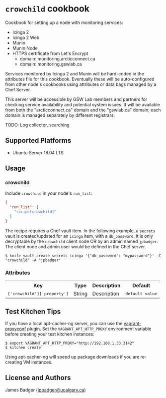 # `crowchild` cookbook

Cookbook for setting up a node with monitoring services:

* Icinga 2
* Icinga 2 Web
* Munin
* Munin Node
* HTTPS certificate from Let's Encrypt
    * domain: monitoring.arcticconnect.ca
    * domain: monitoring.gswlab.ca

Services monitored by Icinga 2 and Munin will be hard-coded in the attributes file for this cookbook. Eventually these will be auto-configured from other node's cookbooks using attributes or data bags managed by a Chef Server.

This server will be accessible by GSW Lab members and partners for checking service availability and potential system issues. It will be available from both the "arcticconnect.ca" domain and the "gswlab.ca" domain; each domain is managed separately by different registrars.

TODO: Log collector, searching

## Supported Platforms

* Ubuntu Server 18.04 LTS

## Usage

### crowchild

Include `crowchild` in your node's `run_list`:

```json
{
  "run_list": [
    "recipe[crowchild]"
  ]
}
```

The recipe requires a Chef vault item. In the following example, a `secrets` vault is created/updated for an `icinga` item, with a `db_password`. It is only decryptable by the `crowchild` client node OR by an admin named `jpbadger`. The client node and admin user would be defined in the Chef server.


```terminal
$ knife vault create secrets icinga '{"db_password": "mypassword"}' -C "crowchild" -A "jpbadger"
```


### Attributes

<table>
  <tr>
    <th>Key</th>
    <th>Type</th>
    <th>Description</th>
    <th>Default</th>
  </tr>
  <tr>
    <td><tt>['crowchild']['property']</tt></td>
    <td>String</td>
    <td>Description</td>
    <td><tt>default value</tt></td>
  </tr>
</table>

## Test Kitchen Tips

If you have a local apt-cacher-ng server, you can use the [vagrant-proxyconf](http://tmatilai.github.io/vagrant-proxyconf/) plugin. Set the `VAGRANT_APT_HTTP_PROXY` environment variable before creating your test kitchen instances:

```terminal
$ export VAGRANT_APT_HTTP_PROXY="http://192.168.1.33:3142"
$ kitchen create
```

Using apt-cacher-ng will speed up package downloads if you are re-creating VM instances.

## License and Authors

James Badger (jpbadger@ucalgary.ca)
